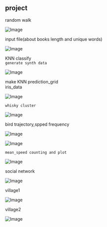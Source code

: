 ## project
random walk  

![Image](https://github.com/GerogeZhi/Python_case/blob/master/project_plots/random_walk.png)  


input file(about books length and unique words)  

![Image](https://github.com/GerogeZhi/Python_case/blob/master/project_plots/Books_plot.png)  

KNN classify  
`generate synth data`  

![Image](https://github.com/GerogeZhi/Python_case/blob/master/project_plots/synth_data.png)  

make KNN prediction_grid  
iris_data  

![Image](https://github.com/GerogeZhi/Python_case/blob/master/project_plots/prediction_grid.png)  


`whisky cluster`  

![Image](https://github.com/GerogeZhi/Python_case/blob/master/project_plots/whisky_cluster.png)  

bird trajectory,spped frequency  

![Image](https://github.com/GerogeZhi/Python_case/blob/master/project_plots/birds_trajectory.png)  

![Image](https://github.com/GerogeZhi/Python_case/blob/master/project_plots/frequency.png)  

`mean_speed counting and plot` 

![Image](https://github.com/GerogeZhi/Python_case/blob/master/project_plots/daily_mean_speed.png)   

social network  

![Image](https://github.com/GerogeZhi/Python_case/blob/master/project_plots/karate_graph.png)   

village1  

![Image](https://github.com/GerogeZhi/Python_case/blob/master/project_plots/village1.png)    

village2  

![Image](https://github.com/GerogeZhi/Python_case/blob/master/project_plots/village2.png)  
